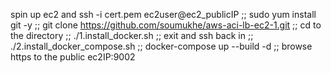 spin up ec2 and ssh -i cert.pem ec2user@ec2_publicIP ;; 
sudo yum install git -y ;; 
git clone https://github.com/soumukhe/aws-aci-lb-ec2-1.git ;; 
cd to the directory ;;
./1.install_docker.sh ;; 
exit and ssh back in ;; 
./2.install_docker_compose.sh ;; 
docker-compose up --build -d ;; 
browse https to the public ec2IP:9002
